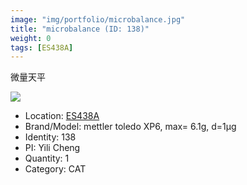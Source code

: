 ```yaml
---
image: "img/portfolio/microbalance.jpg"
title: "microbalance (ID: 138)"
weight: 0
tags: [ES438A]
---
```


微量天平

<!--more-->

![](../../img/portfolio/microbalance.jpg)

- Location: [ES438A](../../tags/ES438A)
- Brand/Model: mettler toledo XP6, max= 6.1g, d=1μg
- Identity: 138
- PI: Yili Cheng
- Quantity: 1
- Category: CAT






